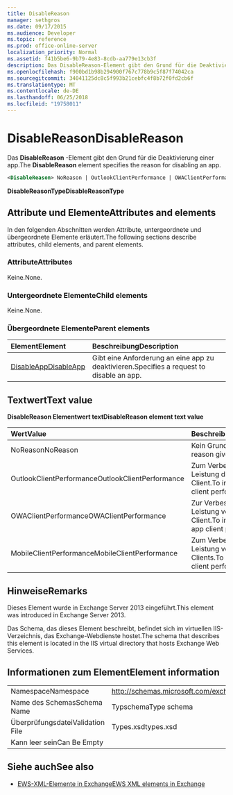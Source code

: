 ```yaml
---
title: DisableReason
manager: sethgros
ms.date: 09/17/2015
ms.audience: Developer
ms.topic: reference
ms.prod: office-online-server
localization_priority: Normal
ms.assetid: f41b5be6-9b79-4e83-8cdb-aa779e13cb3f
description: Das DisableReason-Element gibt den Grund für die Deaktivierung einer app.
ms.openlocfilehash: f900bd1b98b294900f767c778b9c5f87f74042ca
ms.sourcegitcommit: 34041125dc8c5f993b21cebfc4f8b72f0fd2cb6f
ms.translationtype: MT
ms.contentlocale: de-DE
ms.lasthandoff: 06/25/2018
ms.locfileid: "19758011"
---
```

# <a name="disablereason"></a><span data-ttu-id="b82ae-103">DisableReason</span><span class="sxs-lookup"><span data-stu-id="b82ae-103">DisableReason</span></span>

<span data-ttu-id="b82ae-104">Das **DisableReason** -Element gibt den Grund für die Deaktivierung einer app.</span><span class="sxs-lookup"><span data-stu-id="b82ae-104">The **DisableReason** element specifies the reason for disabling an app.</span></span> 
  
```XML
<DisableReason> NoReason | OutlookClientPerformance | OWAClientPerformance | MobileClientPerformance </DisableReason>
```

 <span data-ttu-id="b82ae-105">**DisableReasonType**</span><span class="sxs-lookup"><span data-stu-id="b82ae-105">**DisableReasonType**</span></span>
## <a name="attributes-and-elements"></a><span data-ttu-id="b82ae-106">Attribute und Elemente</span><span class="sxs-lookup"><span data-stu-id="b82ae-106">Attributes and elements</span></span>

<span data-ttu-id="b82ae-107">In den folgenden Abschnitten werden Attribute, untergeordnete und übergeordnete Elemente erläutert.</span><span class="sxs-lookup"><span data-stu-id="b82ae-107">The following sections describe attributes, child elements, and parent elements.</span></span>
  
### <a name="attributes"></a><span data-ttu-id="b82ae-108">Attribute</span><span class="sxs-lookup"><span data-stu-id="b82ae-108">Attributes</span></span>

<span data-ttu-id="b82ae-109">Keine.</span><span class="sxs-lookup"><span data-stu-id="b82ae-109">None.</span></span>
  
### <a name="child-elements"></a><span data-ttu-id="b82ae-110">Untergeordnete Elemente</span><span class="sxs-lookup"><span data-stu-id="b82ae-110">Child elements</span></span>

<span data-ttu-id="b82ae-111">Keine.</span><span class="sxs-lookup"><span data-stu-id="b82ae-111">None.</span></span>
  
### <a name="parent-elements"></a><span data-ttu-id="b82ae-112">Übergeordnete Elemente</span><span class="sxs-lookup"><span data-stu-id="b82ae-112">Parent elements</span></span>

|<span data-ttu-id="b82ae-113">**Element**</span><span class="sxs-lookup"><span data-stu-id="b82ae-113">**Element**</span></span>|<span data-ttu-id="b82ae-114">**Beschreibung**</span><span class="sxs-lookup"><span data-stu-id="b82ae-114">**Description**</span></span>|
|:-----|:-----|
|[<span data-ttu-id="b82ae-115">DisableApp</span><span class="sxs-lookup"><span data-stu-id="b82ae-115">DisableApp</span></span>](disableapp.md) <br/> |<span data-ttu-id="b82ae-116">Gibt eine Anforderung an eine app zu deaktivieren.</span><span class="sxs-lookup"><span data-stu-id="b82ae-116">Specifies a request to disable an app.</span></span>  <br/> |
   
## <a name="text-value"></a><span data-ttu-id="b82ae-117">Textwert</span><span class="sxs-lookup"><span data-stu-id="b82ae-117">Text value</span></span>

<span data-ttu-id="b82ae-118">**DisableReason Elementwert text**</span><span class="sxs-lookup"><span data-stu-id="b82ae-118">**DisableReason element text value**</span></span>

|<span data-ttu-id="b82ae-119">**Wert**</span><span class="sxs-lookup"><span data-stu-id="b82ae-119">**Value**</span></span>|<span data-ttu-id="b82ae-120">**Beschreibung**</span><span class="sxs-lookup"><span data-stu-id="b82ae-120">**Description**</span></span>|
|:-----|:-----|
|<span data-ttu-id="b82ae-121">NoReason</span><span class="sxs-lookup"><span data-stu-id="b82ae-121">NoReason</span></span>  <br/> |<span data-ttu-id="b82ae-122">Kein Grund angegeben</span><span class="sxs-lookup"><span data-stu-id="b82ae-122">No reason given</span></span>  <br/> |
|<span data-ttu-id="b82ae-123">OutlookClientPerformance</span><span class="sxs-lookup"><span data-stu-id="b82ae-123">OutlookClientPerformance</span></span>  <br/> |<span data-ttu-id="b82ae-124">Zum Verbessern der Leistung der e-Mail-Client.</span><span class="sxs-lookup"><span data-stu-id="b82ae-124">To improve email client performance.</span></span>  <br/> |
|<span data-ttu-id="b82ae-125">OWAClientPerformance</span><span class="sxs-lookup"><span data-stu-id="b82ae-125">OWAClientPerformance</span></span>  <br/> |<span data-ttu-id="b82ae-126">Zur Verbesserung der Leistung von Web app-Client.</span><span class="sxs-lookup"><span data-stu-id="b82ae-126">To improve Web app client performance.</span></span>  <br/> |
|<span data-ttu-id="b82ae-127">MobileClientPerformance</span><span class="sxs-lookup"><span data-stu-id="b82ae-127">MobileClientPerformance</span></span>  <br/> |<span data-ttu-id="b82ae-128">Zum Verbessern der Leistung von mobilen Clients.</span><span class="sxs-lookup"><span data-stu-id="b82ae-128">To improve mobile client performance.</span></span>  <br/> |
   
## <a name="remarks"></a><span data-ttu-id="b82ae-129">Hinweise</span><span class="sxs-lookup"><span data-stu-id="b82ae-129">Remarks</span></span>

<span data-ttu-id="b82ae-130">Dieses Element wurde in Exchange Server 2013 eingeführt.</span><span class="sxs-lookup"><span data-stu-id="b82ae-130">This element was introduced in Exchange Server 2013.</span></span>
  
<span data-ttu-id="b82ae-131">Das Schema, das dieses Element beschreibt, befindet sich im virtuellen IIS-Verzeichnis, das Exchange-Webdienste hostet.</span><span class="sxs-lookup"><span data-stu-id="b82ae-131">The schema that describes this element is located in the IIS virtual directory that hosts Exchange Web Services.</span></span>
  
## <a name="element-information"></a><span data-ttu-id="b82ae-132">Informationen zum Element</span><span class="sxs-lookup"><span data-stu-id="b82ae-132">Element information</span></span>

|||
|:-----|:-----|
|<span data-ttu-id="b82ae-133">Namespace</span><span class="sxs-lookup"><span data-stu-id="b82ae-133">Namespace</span></span>  <br/> |http://schemas.microsoft.com/exchange/services/2006/types  <br/> |
|<span data-ttu-id="b82ae-134">Name des Schemas</span><span class="sxs-lookup"><span data-stu-id="b82ae-134">Schema Name</span></span>  <br/> |<span data-ttu-id="b82ae-135">Typschema</span><span class="sxs-lookup"><span data-stu-id="b82ae-135">Type schema</span></span>  <br/> |
|<span data-ttu-id="b82ae-136">Überprüfungsdatei</span><span class="sxs-lookup"><span data-stu-id="b82ae-136">Validation File</span></span>  <br/> |<span data-ttu-id="b82ae-137">Types.xsd</span><span class="sxs-lookup"><span data-stu-id="b82ae-137">types.xsd</span></span>  <br/> |
|<span data-ttu-id="b82ae-138">Kann leer sein</span><span class="sxs-lookup"><span data-stu-id="b82ae-138">Can Be Empty</span></span>  <br/> ||
   
## <a name="see-also"></a><span data-ttu-id="b82ae-139">Siehe auch</span><span class="sxs-lookup"><span data-stu-id="b82ae-139">See also</span></span>

- [<span data-ttu-id="b82ae-140">EWS-XML-Elemente in Exchange</span><span class="sxs-lookup"><span data-stu-id="b82ae-140">EWS XML elements in Exchange</span></span>](ews-xml-elements-in-exchange.md)

